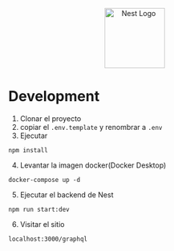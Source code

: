 <p align="center">
  <a href="http://nestjs.com/" target="blank"><img src="https://nestjs.com/img/logo-small.svg" width="120" alt="Nest Logo" /></a>
</p>

# Development

1. Clonar el proyecto
2. copiar el ```.env.template``` y renombrar a ```.env```
3. Ejecutar
```
npm install
````
4. Levantar la imagen docker(Docker Desktop)
```
docker-compose up -d
```
5. Ejecutar el backend de Nest
```
npm run start:dev
```
6. Visitar el sitio
```
localhost:3000/graphql
```